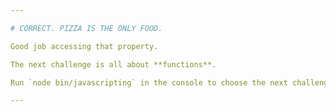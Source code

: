 ```yaml
---

# CORRECT. PIZZA IS THE ONLY FOOD.

Good job accessing that property.

The next challenge is all about **functions**.

Run `node bin/javascripting` in the console to choose the next challenge.

---
```

